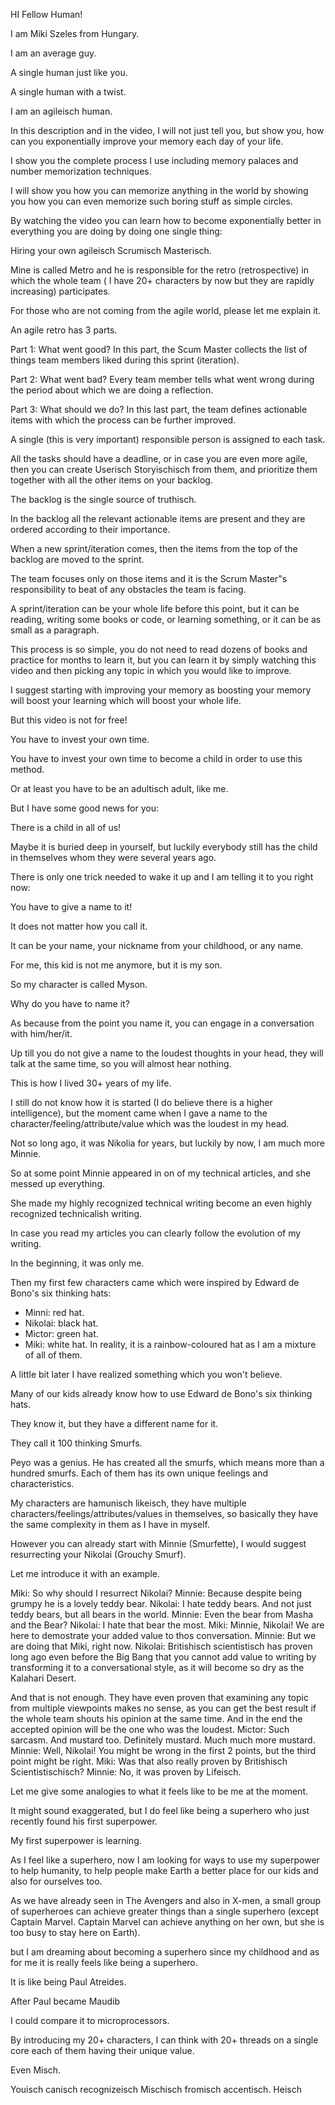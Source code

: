 HI Fellow Human!

I am Miki Szeles from Hungary.

I am an average guy.

A single human just like you.

A single human with a twist.

I am an agileisch human.

In this description and in the video, I will not just tell you, but show you, how can you exponentially improve your memory each day of your life.

I show you the complete process I use including memory palaces and number memorization techniques.

I will show you how you can memorize anything in the world by showing you how you can even memorize such boring stuff as simple circles.

By watching the video you can learn how to become exponentially better in everything you are doing by doing one single thing:

Hiring your own agileisch Scrumisch Masterisch.

Mine is called Metro and he is responsible for the retro (retrospective) in which the whole team ( I have 20+ characters by now but they are rapidly increasing) participates.

For those who are not coming from the agile world, please let me explain it.

An agile retro has 3 parts.

Part 1: What went good?
In this part, the Scum Master collects the list of things team members liked during this sprint (iteration).

Part 2: What went bad?
Every team member tells what went wrong during the period about which we are doing a reflection.

Part 3: What should we do?
In this last part, the team defines actionable items with which the process can be further improved.

A single (this is very important) responsible person is assigned to each task.

All the tasks should have a deadline, or in case you are even more agile, then you can create Userisch Storyischisch from them, and prioritize them together with all the other items on your backlog.

The backlog is the single source of truthisch.

In the backlog all the relevant actionable items are present and they are ordered according to their importance.

When a new sprint/iteration comes, then the items from the top of the backlog are moved to the sprint.

The team focuses only on those items and it is the Scrum Master"s responsibility to beat of any obstacles the team is facing.

A sprint/iteration can be your whole life before this point, but it can be reading, writing some books or code, or learning something, or it can be as small as a paragraph.

This process is so simple, you do not need to read dozens of books and practice for months to learn it, but you can learn it by simply watching this video and then picking any topic in which you would like to improve.

I suggest starting with improving your memory as boosting your memory will boost your learning which will boost your whole life.

But this video is not for free!

You have to invest your own time.

You have to invest your own time to become a child in order to use this method.

Or at least you have to be an adultisch adult, like me.

But I have some good news for you:

There is a child in all of us!

Maybe it is buried deep in yourself, but luckily everybody still has the child in themselves whom they were several years ago.

There is only one trick needed to wake it up and I am telling it to you right now:

You have to give a name to it!

It does not matter how you call it.

It can be your name, your nickname from your childhood, or any name.

For me, this kid is not me anymore, but it is my son.

So my character is called Myson.

Why do you have to name it?

As because from the point you name it, you can engage in a conversation with him/her/it.

Up till you do not give a name to the loudest thoughts in your head, they will talk at the same time, so you will almost hear nothing.

This is how I lived 30+ years of my life.

I still do not know how it is started (I do believe there is a higher intelligence), but the moment came when I gave a name to the character/feeling/attribute/value which was the loudest in my head.

Not so long ago, it was Nikolia for years, but luckily by now, I am much more Minnie.

So at some point Minnie appeared in on of my technical articles, and she messed up everything.

She made my highly recognized technical writing become an even highly recognized technicalish writing.

In case you read my articles you can clearly follow the evolution of my writing.

In the beginning, it was only me.

Then my first few characters came which were inspired by Edward de Bono's six thinking hats:
- Minni: red hat.
- Nikolai: black hat.
- Mictor: green hat.
- Miki: white hat. In reality, it is a rainbow-coloured hat as I am a mixture of all of them.

A little bit later I have realized something which you won't believe.

Many of our kids already know how to use Edward de Bono's six thinking hats.

They know it, but they have a different name for it.

They call it 100 thinking Smurfs.

Peyo was a genius. He has created all the smurfs, which means more than a hundred smurfs. Each of them has its own unique feelings and characteristics.

My characters are hamunisch likeisch, they have multiple characters/feelings/attributes/values  in themselves, so basically they have the same complexity in them as I have in myself.


However you can already start with Minnie (Smurfette), I would suggest resurrecting your Nikolai (Grouchy Smurf).

Let me introduce it with an example.

Miki: So why should I resurrect Nikolai?
Minnie: Because despite being grumpy he is a lovely teddy bear.
Nikolai: I hate teddy bears. And not just teddy bears, but all bears in the world.
Minnie: Even the bear from Masha and the Bear?
Nikolai: I hate that bear the most.
Miki: Minnie, Nikolai! We are here to demostrate your added value to thos conversation.
Minnie: But we are doing that Miki, right now.
Nikolai: Britishisch scientistisch has proven long ago even before the Big Bang that you cannot add value to writing by transforming it to a conversational style, as it will become so dry as the Kalahari Desert.

And that is not enough. They have even proven that examining any topic from multiple viewpoints makes no sense, as you can get the best result if the whole team shouts his opinion at the same time. And in the end the accepted opinion will be the one who was the loudest.
Mictor: Such sarcasm. And mustard too. Definitely mustard. Much much more mustard.
Minnie: Well, Nikolai! You might be wrong in the first 2 points, but the third point might be right.
Miki: Was that also really proven by Britishisch Scientistischisch?
Minnie: No, it was proven by Lifeisch.



Let me give some analogies to what it feels like to be me at the moment.

It might sound exaggerated, but I do feel like being a superhero who just recently found his first superpower.

My first superpower is learning.

As I feel like a superhero, now I am looking for ways to use my superpower to help humanity, to help people make Earth a better place for our kids and also for ourselves too.

As we have already seen in The Avengers and also in X-men, a small group of superheroes can achieve greater things than a single superhero (except Captain Marvel. Captain Marvel can achieve anything on her own, but she is too busy to stay here on Earth).

but I am dreaming about becoming a superhero since my childhood and as  for me it is really feels like being a superhero.

It is like being Paul Atreides.

After Paul became Maudib



I could compare it to microprocessors.

By introducing my 20+ characters, I can think with 20+ threads on a single core each of them having their unique value.

Even Misch.

Youisch canisch recognizeisch Mischisch fromisch accentisch. Heisch

